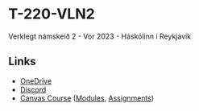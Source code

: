 # T-220-VLN2
Verklegt námskeið 2 - Vor 2023 - Háskólinn í Reykjavík

## Links
* [OneDrive](https://reykjavikuniversity-my.sharepoint.com/:f:/r/personal/bjarkit22_ru_is/Documents/T-220-VLN2?csf=1&web=1&e=mCPupA)
* [Discord](https://discord.com/channels/1099577819748638780/1099587766150508687)
* [Canvas Course](https://reykjavik.instructure.com/courses/6838) ([Modules](https://reykjavik.instructure.com/courses/6838/modules), [Assignments](https://reykjavik.instructure.com/courses/6838/assignments))
